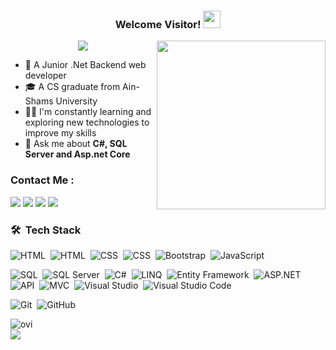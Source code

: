 <h3 align="center" >
  Welcome Visitor!
  <img src="https://media.giphy.com/media/hvRJCLFzcasrR4ia7z/giphy.gif" width="28"> 
</h3>

<img width="270" align="right" src="https://c.tenor.com/_DOBjnGspYAAAAAM/code-coding.gif">

<!-- Typing SVG by DenverCoder1 - https://github.com/DenverCoder1/readme-typing-svg -->
<p align="center">
  <a href="https://github.com/DenverCoder1/readme-typing-svg"><img src="https://readme-typing-svg.herokuapp.com/?lines=Backend%20.Net%20developer;Always%20learning%20new%20things&font=Fira%20Code&center=true&width=440&height=45&color=f75c7e&vCenter=true&size=22"></a>
</p> 

- 🏢 A Junior .Net Backend web developer
- 🎓 A CS graduate from Ain-Shams University
- 👨‍💻 I'm constantly learning and exploring new technologies to improve my skills
- 💬 Ask me about <strong>C#, SQL Server and Asp.net Core</strong>

### Contact Me :

<a href="https://www.linkedin.com/in/hisham-alaa-105832230/" target="_blank"><img src="https://img.shields.io/badge/-Hisham%20Alaa-0077B5?style=for-the-badge&logo=Linkedin&logoColor=white"/></a>
<a href="https://www.facebook.com/hisham.alaa.96" target="_blank"><img src="https://img.shields.io/badge/-Hisham%20Alaa-%231877F2.svg?style=for-the-badge&logo=Facebook&logoColor=white"/></a>
<a href="https://wa.me/+201021125956" target="_blank"><img src="https://img.shields.io/badge/-Hisham%20Alaa-25D366?style=for-the-badge&logo=WhatsApp&logoColor=white"/></a>
<a href="mailto:hishamalaa923@gmail.com" target="_blank"><img src="https://img.shields.io/badge/-Hisham%20Alaa-EA2328?style=for-the-badge&logo=Gmail&logoColor=red"/></a>





### 🛠 &nbsp;Tech Stack

![HTML](https://img.shields.io/badge/-HTML-05122A?style=flat&logo=HTML5)&nbsp;
<img src="https://img.shields.io/badge/-HTML5-05122A?style=flat&logo=html5" alt="HTML">&nbsp;
![CSS](https://img.shields.io/badge/-CSS-05122A?style=flat&logo=CSS3&logoColor=1572B6)&nbsp;
<img src="https://img.shields.io/badge/-CSS3-05122A?style=flat&logo=css3" alt="CSS">&nbsp;
![Bootstrap](https://img.shields.io/badge/-Bootstrap-05122A?style=flat&logo=bootstrap&logoColor=563D7C)&nbsp;
![JavaScript](https://img.shields.io/badge/-JavaScript-05122A?style=flat&logo=javascript)&nbsp;

<img src="https://img.shields.io/badge/-SQL-05122A?style=flat&logo=microsoft%20sql%20server&logoColor=CC2927" alt="SQL">&nbsp;
<img src="https://img.shields.io/badge/-SQL%20Server-05122A?style=flat&logo=microsoft%20sql%20server&logoColor=CC2927" alt="SQL Server">&nbsp;
<img src="https://img.shields.io/badge/-C%23-05122A?style=flat&logo=c-sharp&logoColor=5C2D91" alt="C#">&nbsp;
<img src="https://img.shields.io/badge/-LINQ-05122A?style=flat&logo=.NET&logoColor=512BD4" alt="LINQ">&nbsp;
<img src="https://img.shields.io/badge/-Entity%20Framework%20Core-05122A?style=flat&logo=.NET&logoColor=512BD4" alt="Entity Framework">&nbsp;
<img src="https://img.shields.io/badge/-ASP.NETCore-05122A?style=flat&logo=dotnet&logoColor=512BD4" alt="ASP.NET">&nbsp;
<img src="https://img.shields.io/badge/-API-05122A?style=flat&logo=dotnet&logoColor=512BD4" alt="API">&nbsp;
<img src="https://img.shields.io/badge/-MVC-05122A?style=flat&logo=dotnet&logoColor=512BD4" alt="MVC">&nbsp;
<img src="https://img.shields.io/badge/-Visual%20Studio-05122A?style=flat&logo=visual%20studio&logoColor=5C2D91" alt="Visual Studio">&nbsp;
![Visual Studio Code](https://img.shields.io/badge/-Visual%20Studio%20Code-05122A?style=flat&logo=visual-studio-code&logoColor=007ACC)&nbsp;

![Git](https://img.shields.io/badge/-Git-05122A?style=flat&logo=git)&nbsp;
![GitHub](https://img.shields.io/badge/-GitHub-05122A?style=flat&logo=github)&nbsp;



<img align="left" src="https://github-readme-stats.vercel.app/api/top-langs?username=hisham-alaa&show_icons=true&locale=en&layout=compact&theme=chartreuse-dark" alt="ovi" />
<br>
<a href="https://komarev.com/ghpvc/?hisham-alaa&style=for-the-badge">
    <img src="https://komarev.com/ghpvc/?username=hisham-alaa&style=for-the-badge">
</a>
